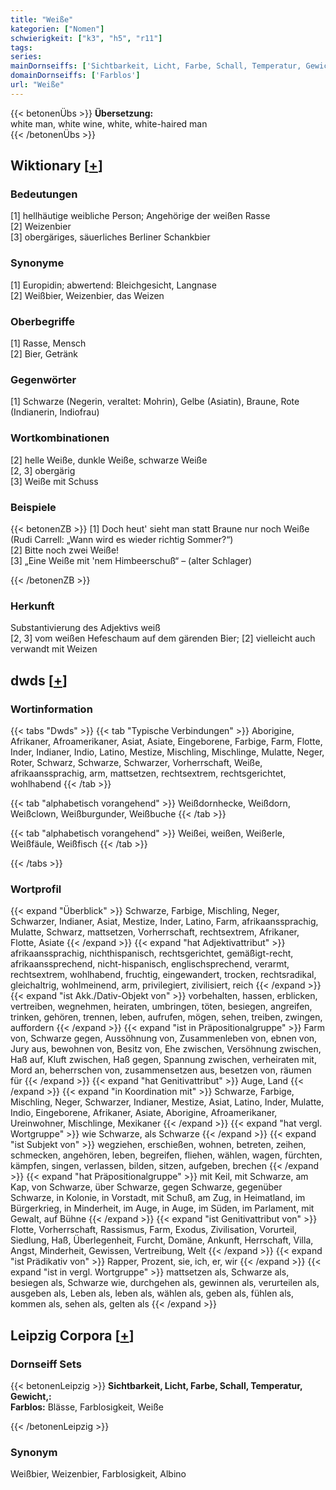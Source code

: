 ```yaml
---
title: "Weiße"
kategorien: ["Nomen"]
schwierigkeit: ["k3", "h5", "r11"]
tags:
series:
mainDornseiffs: ['Sichtbarkeit, Licht, Farbe, Schall, Temperatur, Gewicht,']
domainDornseiffs: ['Farblos']
url: "Weiße"
---
```


{{< betonenÜbs >}}
**Übersetzung:**  
white man, white wine, white, white-haired man  
{{< /betonenÜbs >}}

## Wiktionary [[+](https://de.wiktionary.org/wiki/Weiße)]

### Bedeutungen
[1] hellhäutige weibliche Person; Angehörige der weißen Rasse  
[2] Weizenbier  
[3] obergäriges, säuerliches Berliner Schankbier  

### Synonyme
[1] Europidin; abwertend: Bleichgesicht, Langnase  
[2] Weißbier, Weizenbier, das Weizen  

### Oberbegriffe
[1] Rasse, Mensch  
[2] Bier, Getränk  

### Gegenwörter
[1] Schwarze (Negerin, veraltet: Mohrin), Gelbe (Asiatin), Braune, Rote (Indianerin, Indiofrau)  

### Wortkombinationen
[2] helle Weiße, dunkle Weiße, schwarze Weiße  
[2, 3] obergärig  
[3] Weiße mit Schuss  

### Beispiele
{{< betonenZB >}}
[1] Doch heut' sieht man statt Braune nur noch Weiße (Rudi Carrell: „Wann wird es wieder richtig Sommer?“)  
[2] Bitte noch zwei Weiße!  
[3] „Eine Weiße mit 'nem Himbeerschuß“ – (alter Schlager)  

{{< /betonenZB >}}
### Herkunft
Substantivierung des Adjektivs weiß  
[2, 3] vom weißen Hefeschaum auf dem gärenden Bier; [2] vielleicht auch verwandt mit Weizen  



## dwds [[+](https://www.dwds.de/wb/Weiße)]

### Wortinformation
{{< tabs "Dwds" >}}
{{< tab "Typische Verbindungen" >}}
Aborigine, Afrikaner, Afroamerikaner, Asiat, Asiate, Eingeborene, Farbige, Farm, Flotte, Inder, Indianer, Indio, Latino, Mestize, Mischling, Mischlinge, Mulatte, Neger, Roter, Schwarz, Schwarze, Schwarzer, Vorherrschaft, Weiße, afrikaanssprachig, arm, mattsetzen, rechtsextrem, rechtsgerichtet, wohlhabend
{{< /tab >}}

{{< tab "alphabetisch vorangehend" >}}
Weißdornhecke, Weißdorn, Weißclown, Weißburgunder, Weißbuche
{{< /tab >}}

{{< tab "alphabetisch vorangehend" >}}
Weißei, weißen, Weißerle, Weißfäule, Weißfisch
{{< /tab >}}

{{< /tabs >}}

### Wortprofil
{{< expand "Überblick" >}} Schwarze, Farbige, Mischling, Neger, Schwarzer, Indianer, Asiat, Mestize, Inder, Latino, Farm, afrikaanssprachig, Mulatte, Schwarz, mattsetzen, Vorherrschaft, rechtsextrem, Afrikaner, Flotte, Asiate {{< /expand >}}
{{< expand "hat Adjektivattribut" >}} afrikaanssprachig, nichthispanisch, rechtsgerichtet, gemäßigt-recht, afrikaanssprechend, nicht-hispanisch, englischsprechend, verarmt, rechtsextrem, wohlhabend, fruchtig, eingewandert, trocken, rechtsradikal, gleichaltrig, wohlmeinend, arm, privilegiert, zivilisiert, reich {{< /expand >}}
{{< expand "ist Akk./Dativ-Objekt von" >}} vorbehalten, hassen, erblicken, vertreiben, wegnehmen, heiraten, umbringen, töten, besiegen, angreifen, trinken, gehören, trennen, leben, aufrufen, mögen, sehen, treiben, zwingen, auffordern {{< /expand >}}
{{< expand "ist in Präpositionalgruppe" >}} Farm von, Schwarze gegen, Aussöhnung von, Zusammenleben von, ebnen von, Jury aus, bewohnen von, Besitz von, Ehe zwischen, Versöhnung zwischen, Haß auf, Kluft zwischen, Haß gegen, Spannung zwischen, verheiraten mit, Mord an, beherrschen von, zusammensetzen aus, besetzen von, räumen für {{< /expand >}}
{{< expand "hat Genitivattribut" >}} Auge, Land {{< /expand >}}
{{< expand "in Koordination mit" >}} Schwarze, Farbige, Mischling, Neger, Schwarzer, Indianer, Mestize, Asiat, Latino, Inder, Mulatte, Indio, Eingeborene, Afrikaner, Asiate, Aborigine, Afroamerikaner, Ureinwohner, Mischlinge, Mexikaner {{< /expand >}}
{{< expand "hat vergl. Wortgruppe" >}} wie Schwarze, als Schwarze {{< /expand >}}
{{< expand "ist Subjekt von" >}} wegziehen, erschießen, wohnen, betreten, zeihen, schmecken, angehören, leben, begreifen, fliehen, wählen, wagen, fürchten, kämpfen, singen, verlassen, bilden, sitzen, aufgeben, brechen {{< /expand >}}
{{< expand "hat Präpositionalgruppe" >}} mit Keil, mit Schwarze, am Kap, von Schwarze, über Schwarze, gegen Schwarze, gegenüber Schwarze, in Kolonie, in Vorstadt, mit Schuß, am Zug, in Heimatland, im Bürgerkrieg, in Minderheit, im Auge, in Auge, im Süden, im Parlament, mit Gewalt, auf Bühne {{< /expand >}}
{{< expand "ist Genitivattribut von" >}} Flotte, Vorherrschaft, Rassismus, Farm, Exodus, Zivilisation, Vorurteil, Siedlung, Haß, Überlegenheit, Furcht, Domäne, Ankunft, Herrschaft, Villa, Angst, Minderheit, Gewissen, Vertreibung, Welt {{< /expand >}}
{{< expand "ist Prädikativ von" >}} Rapper, Prozent, sie, ich, er, wir {{< /expand >}}
{{< expand "ist in vergl. Wortgruppe" >}} mattsetzen als, Schwarze als, besiegen als, Schwarze wie, durchgehen als, gewinnen als, verurteilen als, ausgeben als, Leben als, leben als, wählen als, geben als, fühlen als, kommen als, sehen als, gelten als {{< /expand >}}

## Leipzig Corpora [[+](https://corpora.uni-leipzig.de/en/res?word=Weiße&corpusId=deu_newscrawl-public_2018)]

### Dornseiff Sets
{{< betonenLeipzig >}}
**Sichtbarkeit, Licht, Farbe, Schall, Temperatur, Gewicht,:**  
**Farblos:** Blässe, Farblosigkeit, Weiße  

{{< /betonenLeipzig >}}

### Synonym
Weißbier, Weizenbier, Farblosigkeit, Albino

